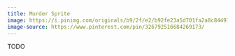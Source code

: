 ```yaml
---
title: Murder Sprite
image: https://i.pinimg.com/originals/b9/2f/e2/b92fe23a5d701fa2a8c84491bc6ea7ac.jpg
image-source: https://www.pinterest.com/pin/326792516684269173/
---
```


TODO
